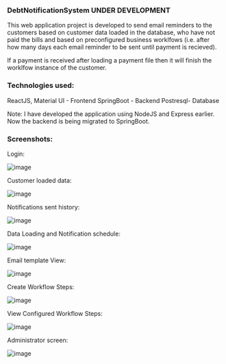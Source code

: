 ### DebtNotificationSystem    UNDER DEVELOPMENT

This web application project is developed to send email reminders to the customers based on customer data loaded in the database, who have not paid the bills and based on preconfigured business worklfows (i.e. after how many days each email reminder to be sent until payment is recieved).

If a payment is received after loading a payment file then it will finish the worklfow instance of the customer.

### Technologies used: 
  ReactJS, Material UI - Frontend
  SpringBoot - Backend
  Postresql- Database
  
Note: I have developed the application using NodeJS and Express earlier. Now the backend is being migrated to SpringBoot. 

### Screenshots:

Login:

![image](https://user-images.githubusercontent.com/59464659/172024434-2150d17a-d6e4-4fec-8acd-9762b411894a.png)

Customer loaded data:

![image](https://user-images.githubusercontent.com/59464659/172024458-84f266a0-30fb-487d-98f9-43ed493c694f.png)

Notifications sent history:

![image](https://user-images.githubusercontent.com/59464659/172024473-f1f73e53-4e44-4257-bcee-402b159e2e82.png)

Data Loading and Notification schedule:

![image](https://user-images.githubusercontent.com/59464659/172024486-d05f4717-d1e3-4496-b5b0-1076fed05e83.png)

Email template View:

![image](https://user-images.githubusercontent.com/59464659/172024503-815c0f11-34c2-456f-9456-fe3e36f9584f.png)

Create Workflow Steps:

![image](https://user-images.githubusercontent.com/59464659/172024564-0c1c114a-a7d5-4b3e-a16c-19f63ca2c694.png)


View Configured Workflow Steps:

![image](https://user-images.githubusercontent.com/59464659/172024514-357754b2-9e5d-44bb-8624-a29c5b102b32.png)

Administrator screen:

![image](https://user-images.githubusercontent.com/59464659/172024526-b2a8e5b2-5bf0-44c9-8411-9a59c3241772.png)




